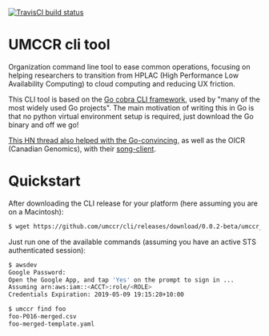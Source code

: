 [![TravisCI build status](https://travis-ci.org/umccr/cli.svg)](https://travis-ci.org/umccr/cli)

# UMCCR cli tool

Organization command line tool to ease common operations, focusing on helping researchers to transition from HPLAC (High Performance Low Availability Computing) to cloud computing and reducing UX friction.

This CLI tool is based on the [Go cobra CLI framework](https://github.com/spf13/cobra), used by "many of the most widely used Go projects". The main motivation of writing this in Go is that no python virtual environment setup is required, just download the Go binary and off we go!

[This HN thread also helped with the Go-convincing](https://news.ycombinator.com/item?id=19459787), as well as the OICR (Canadian Genomics), with their [song-client](https://github.com/overture-stack/song-client).

# Quickstart

After downloading the CLI release for your platform (here assuming you are on a Macintosh):

```bash
$ wget https://github.com/umccr/cli/releases/download/0.0.2-beta/umccr_0.0.2-beta_OSX-x86_64 -O /usr/local/bin/umccr
```

Just run one of the available commands (assuming you have an active STS authenticated session):

```bash
$ awsdev
Google Password:
Open the Google App, and tap 'Yes' on the prompt to sign in ...
Assuming arn:aws:iam::<ACCT>:role/<ROLE>
Credentials Expiration: 2019-05-09 19:15:28+10:00

$ umccr find foo
foo-P016-merged.csv
foo-merged-template.yaml
```
